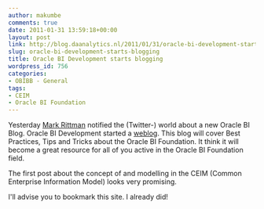 ```yaml
---
author: makumbe
comments: true
date: 2011-01-31 13:59:18+00:00
layout: post
link: http://blog.daanalytics.nl/2011/01/31/oracle-bi-development-starts-blogging/
slug: oracle-bi-development-starts-blogging
title: Oracle BI Development starts blogging
wordpress_id: 756
categories:
- OBIBB - General
tags:
- CEIM
- Oracle BI Foundation
---
```


Yesterday [Mark Rittman](http://twitter.com/markrittman) notified the (Twitter-) world about a new Oracle BI Blog. Oracle BI Development started a [weblog](http://blogs.oracle.com/bifoundation/). This blog will cover Best Practices, Tips and Tricks about the Oracle BI Foundation. It think it will become a great resource for all of you active in the Oracle BI Foundation field.

The first post about the concept of and modelling in the CEIM (Common Enterprise Information Model) looks very promising.

I'll advise you to bookmark this site. I already did!

